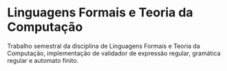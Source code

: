 # Linguagens Formais e Teoria da Computação

Trabalho semestral da disciplina de Linguagens Formais e Teoria da Computação, implementação de validador de expressão regular, gramática regular e automato finito.
